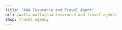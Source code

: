 ```yaml
---
title: "AAA Insurance and Travel Agent"
url: /walla-walla/aaa-insurance-and-travel-agent/
shop: travel agency
---
```

